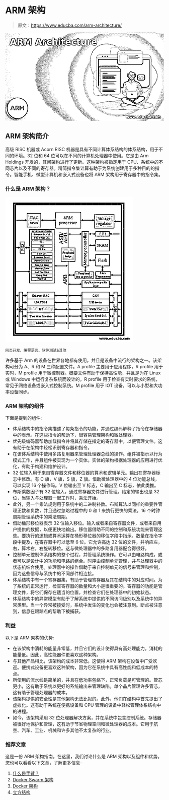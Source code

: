 # ARM 架构

> 原文：<https://www.educba.com/arm-architecture/>

![ARM Architecture](img/8211b496c8f82fc162aab5121616e1bb.png)



## ARM 架构简介

高级 RISC 机器或 Acorn RISC 机器是具有不同计算体系结构的体系结构，用于不同的环境。32 位和 64 位可以在不同的计算机处理器中使用。它是由 Arm Holdings 开发的，其间架构进行了更新。这种架构被指定用于 CPU、系统中的不同芯片以及不同的寄存器。精简指令集计算有助于为系统创建用于多种目的的指令。智能手机、微型计算机和嵌入式设备也将 ARM 架构用于寄存器中的指令集。

### 什么是 ARM 架构？

![Explanation of ARM architecture](img/e1675a4d472d2d2c6d28ddefd4fce8ef.png)



<small>网页开发、编程语言、软件测试&其他</small>

许多基于 Arm 的设备在世界各地都有使用，并且是设备中流行的架构之一。该架构可分为 A、R 和 M 三种配置文件。A profile 主要用于应用程序，R profile 用于实时，M profile 用于微控制器。概要文件有助于保持高性能，并且是为在 Linux 或 Windows 中运行复杂系统而设计的。R profile 用于检查有实时要求的系统，常见于网络设备或嵌入式控制系统。M profile 用于 IOT 设备，可以与小型和大功率设备同步。

### ARM 架构的组件

下面是提到的组件:

*   体系结构中的指令集描述了每条指令的功能，并通过编码解释了指令在存储器中的表示。在这些指令的帮助下，很容易管理架构和微处理器。
*   优先级编码器帮助加载指令并将其存储在指定的寄存器中，以便管理文件。这有助于在架构中轻松识别寄存器和指令。
*   在该体系结构中使用多路复用器来管理处理器总线的操作。组件被指示以行为模式工作，并且组件被实现为一个实体。实体的架构根据处理器的应用进行优化，有助于构建和维护设计。
*   32 位输入用于来自寄存器文件和移位器的算术和逻辑单元。输出在寄存器标志中修改。有 C 旗，V 旗，S 旗，Z 旗。借助微处理器中的 4 位功能总线，可以实现 16 个操作码。V 位输出至 V 标志，C 输出至 C 标志，依此类推。
*   布斯乘数因子有 32 位输入，通过寄存器文件进行管理。给定的输出也是 32 位，当输入与处理器一起工作时，乘法开始。
*   此外，另一个乘法规则用于系统中的二进制补数。布斯算法以同样的重要性管理正数和负数，并且通过忽略过程中的 0 和 1 来执行更快的乘法。16 个时钟周期管理系统中的乘法周期。
*   借助桶形移位器表示 32 位输入移位。输入或者来自寄存器文件，或者来自用户提供的数据，以便更快地输出。移位器借助不同的控制和系统功能来管理这些。要执行的逻辑或算术运算在桶形移位器的移位字段中指示。数量在指令字段中提及，在寄存器中可以低至 6 位。它允许高达 32 位的文件，并响应左，右，算术右，右旋转移位。这与微处理器中的多路复用器配合得很好。
*   控制单元控制体系结构的整个过程，并管理系统操作。它可以由电路构成，或者可以是设计中的功能和电路的组合。时序由控制单元管理，并与处理器中的状态机结合使用。处理器中的操作借助于来自控制单元的信号来管理和控制，因为这些信号与系统中的不同部件相连接。
*   体系结构中有一个寄存器集，有助于管理寄存器及其在结构中的对应时间。为了系统的正常运行，检查寄存器的数量和大小是很重要的。寄存器的功能是管理文件，将它们保存在适当的位置，并检查它们在处理器中的初始状态。
*   体系结构中的异常模型有助于了解系统中提供的不同访问级别以及系统中的异常类型。当一个异常被接受时，系统中发生的变化也会被注意到。断点被注意到，信息在跟踪点的帮助下被捕获。

### 利益

以下是 ARM 架构的优势:

*   在该架构中消耗的能量非常低，并且它们的设计使得具有高处理能力，消耗的能量低。因此，高性能器件更喜欢这种架构。
*   与其他产品相比，该架构的成本非常低。这使得 ARM 架构在设备中广受欢迎。便携式设备更喜欢这种架构，因为它在系统中具有高性能和低成本的特点。
*   所使用的流水线是简单的，并且在低功率包络下，正常负载是可管理的。管芯更小，这有助于系统以更好的系统输出来管理缺陷。单个晶片管理许多管芯，这有助于管理处理器的成本。
*   该架构提供的安全性是其他架构无法比拟的。此外，他们在结构中首先提出了虚拟化。这有助于系统在便携设备和 CPU 管理的设备中轻松管理体系结构中的进程。
*   如今，该架构采用 32 位处理器解决方案，并在系统中包含控制系统。存储器被很好地保护和管理，这有助于节省物理空间和微处理器的成本。它用于航空、汽车、工业、机械和许多其他不太复杂的行业。

### 推荐文章

这是一份 ARM 架构指南。在这里，我们讨论什么是 ARM 架构以及组件和优势。您也可以看看以下文章，了解更多信息–

1.  [什么是手臂？](https://www.educba.com/what-is-arm/)
2.  [Docker Swarm 架构](https://www.educba.com/docker-swarm-architecture/)
3.  [Docker 架构](https://www.educba.com/docker-architecture/)
4.  [立方结构](https://www.educba.com/kubernetes-architecture/)





